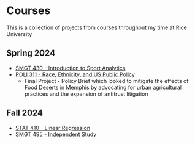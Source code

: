 # Courses
This is a collection of projects from courses throughout my time at Rice University
## Spring 2024
* [SMGT 430 - Introduction to Sport Analytics](https://courses.rice.edu/courses/!SWKSCAT.cat?p_action=CATALIST&p_acyr_code=2024&p_crse_numb=430&p_subj=SMGT)
* [POLI 311 - Race, Ethnicity, and US Public Policy](https://courses.rice.edu/courses/!SWKSCAT.cat?p_action=COURSE&p_term=202420&p_crn=25442)
  - Final Project - Policy Brief which looked to mitigate the effects of Food Deserts in Memphis by advocating for urban agricultural practices and the expansion of antitrust litigation
## Fall 2024
* [STAT 410 - Linear Regression](https://courses.rice.edu/courses/!SWKSCAT.cat?p_action=COURSE&p_term=202510&p_crn=14872)
* [SMGT 495 - Independent Study](https://courses.rice.edu/courses/!SWKSCAT.cat?p_action=COURSE&p_term=202510&p_crn=15428)



